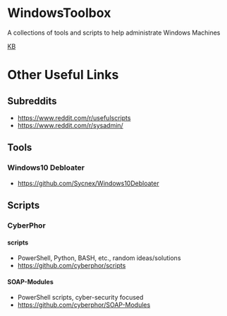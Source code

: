 # WindowsToolbox
A collections of tools and scripts to help administrate Windows Machines

[KB](./KB/KB.org)

# Other Useful Links

## Subreddits
- https://www.reddit.com/r/usefulscripts
- https://www.reddit.com/r/sysadmin/

## Tools
### Windows10 Debloater
- https://github.com/Sycnex/Windows10Debloater

## Scripts
### CyberPhor
#### scripts
- PowerShell, Python, BASH, etc., random ideas/solutions
- https://github.com/cyberphor/scripts
#### SOAP-Modules
- PowerShell scripts, cyber-security focused
- https://github.com/cyberphor/SOAP-Modules
